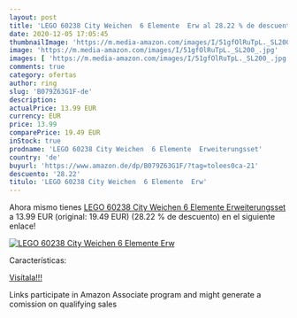 ```yaml
---
layout: post
title: 'LEGO 60238 City Weichen  6 Elemente  Erw al 28.22 % de descuento'
date: 2020-12-05 17:05:45
thumbnailImage: 'https://m.media-amazon.com/images/I/51gfOlRuTpL._SL200_.jpg'
image: 'https://m.media-amazon.com/images/I/51gfOlRuTpL._SL200_.jpg'
images: [ 'https://m.media-amazon.com/images/I/51gfOlRuTpL._SL200_.jpg' ]
comments: true
category: ofertas
author: ring
slug: 'B079Z63G1F-de'
description:
actualPrice: 13.99 EUR
currency: EUR
price: 13.99
comparePrice: 19.49 EUR
inStock: true
prodname: 'LEGO 60238 City Weichen  6 Elemente  Erweiterungsset'
country: 'de'
buyurl: 'https://www.amazon.de/dp/B079Z63G1F/?tag=tolees0ca-21'
descuento: '28.22'
titulo: 'LEGO 60238 City Weichen  6 Elemente  Erw'
---
```


Ahora mismo tienes [LEGO 60238 City Weichen  6 Elemente  Erweiterungsset](https://www.amazon.de/dp/B079Z63G1F/?tag=tolees0ca-21) a 13.99 EUR (original: 19.49 EUR) (28.22 %  de descuento) en el siguiente enlace!

[![LEGO 60238 City Weichen  6 Elemente  Erw](https://m.media-amazon.com/images/I/51gfOlRuTpL._SL200_.jpg)](https://www.amazon.de/dp/B079Z63G1F/?tag=tolees0ca-21)

Características:


[Visítala!!!](https://www.amazon.de/dp/B079Z63G1F/?tag=tolees0ca-21)

Links participate in Amazon Associate program and might generate a comission on qualifying sales
